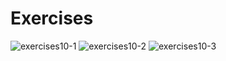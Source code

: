# Exercises
![exercises10-1](https://user-images.githubusercontent.com/70604577/160039160-001662ec-d8c0-487c-adae-c580bc9c27cd.png)
![exercises10-2](https://user-images.githubusercontent.com/70604577/160039175-36fc2add-9700-4b3c-b9c0-b915b5c605c0.png)
![exercises10-3](https://user-images.githubusercontent.com/70604577/160039177-70e49366-1fca-46a5-802b-6bdeef29f2b6.png)
